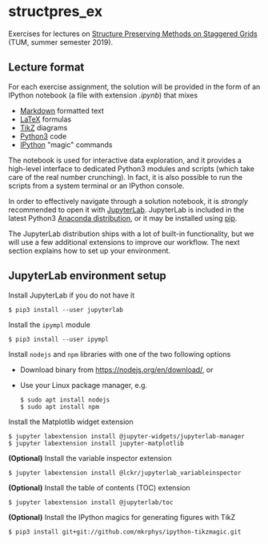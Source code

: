 # structpres_ex
Exercises for lectures on [Structure Preserving Methods on Staggered Grids](http://www-m16.ma.tum.de/Allgemeines/StructPresStag19) (TUM, summer semester 2019).


## Lecture format

For each exercise assignment, the solution will be provided in the form of an IPython notebook (a file with extension *.ipynb*) that mixes

- [Markdown](https://www.markdownguide.org/getting-started) formatted text
- [LaTeX](https://www.latex-project.org/) formulas
- [TikZ](https://github.com/pgf-tikz/pgf) diagrams
- [Python3](https://www.python.org/about/) code
- [IPython](https://ipython.org/) "magic" commands

The notebook is used for interactive data exploration, and it provides a high-level interface to dedicated Python3 modules and scripts (which take care of the real number crunching). In fact, it is also possible to run the scripts from a system terminal or an IPython console.

In order to effectively navigate through a solution notebook, it is *strongly* recommended to open it with [JupyterLab](https://jupyterlab.readthedocs.io/en/stable/user/interface.html). JupyterLab is included in the latest Python3 [Anaconda distribution](https://www.anaconda.com/distribution/), or it may be installed using [pip](https://pip.pypa.io/en/stable/).

The JupyterLab distribution ships with a lot of built-in functionality, but we will use a few additional extensions to improve our workflow. The next section explains how to set up your environment.


## JupyterLab environment setup

Install JupyterLab if you do not have it

    $ pip3 install --user jupyterlab

Install the `ipympl` module

    $ pip3 install --user ipympl

Install `nodejs` and `npm` libraries with one of the two following options

- Download binary from https://nodejs.org/en/download/, or
- Use your Linux package manager, e.g.
     
      $ sudo apt install nodejs
      $ sudo apt install npm

Install the Matplotlib widget extension

    $ jupyter labextension install @jupyter-widgets/jupyterlab-manager
    $ jupyter labextension install jupyter-matplotlib

**(Optional)** Install the variable inspector extension

    $ jupyter labextension install @lckr/jupyterlab_variableinspector

**(Optional)** Install the table of contents (TOC) extension

    $ jupyter labextension install @jupyterlab/toc

**(Optional)** Install the IPython magics for generating figures with TikZ

    $ pip3 install git+git://github.com/mkrphys/ipython-tikzmagic.git
